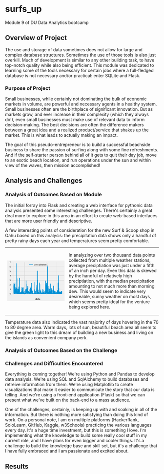 # surfs_up
Module 9 of DU Data Analytics bootcamp

## Overview of Project
The use and storage of data sometimes does not allow for large and complex database structures. Sometimes the use of those tools is also just overkill. Much of development is similar to any other building task, to have top-notch quality while also being efficient. This module was dedicated to learning some of the tools necessary for certain jobs where a full-fledged database is not necessary and/or practical: enter SQLite and Flask.

### Purpose of Project
Small businesses, while certainly not dominating the bulk of economic markets in volume, are powerful and necessary agents in a healthy system. Small businesses often are the birthplace of significant innovation. But as markets grow, and ever increase in their complexity (which they always do!), even small businesses must make use of relevant data to inform decision-making. The best decisions are often the difference makers between a great idea and a realized product/service that shakes up the market. This is what leads to actually making an impact.

The goal of this pseudo-entrepreneur is to build a successful beachside business to share the passion of surfing along with some fine refreshments. And if the self-starter person behind all of it gets to quit their day job, move to an exotic beach location, and run operations under the sun and within view of the waves, then mission accomplished!

## Analysis and Challenges

### Analysis of Outcomes Based on Module
The initial forray into Flask and creating a web interface for pythonic data analysis presented some interesting challenges. There's certainly a great deal more to explore in this area in an effort to create web-based interfaces that are more user friendly and descriptive.

A few interesting points of consideration for the new Surf & Scoop shop in Oahu based on this analysis: the precipitation data shows only a handful of pretty rainy days each year and temperatures seem pretty comfortable. 

<table cellspacing="10">
<tr><td width=40%><p align="center">
  <img src="https://github.com/cb19weber/surfs_up/blob/main/analysis/annual_precip.png" />
</p></td>
<td><p>

In analyzing over two thousand data points collected from multiple weather stations, average preciptiation was just under a fifth of an inch per day. Even this data is skewed by the handful of relatively high preciptiation, with the median precipitation amounting to not much more than morning dew. This would seem to indicate very desireable, sunny weather on most days, which seems pretty ideal for the venture being explored here.</p></td></tr></table>

Temperature data also indicated the vast majority of days hovering in the 70 to 80 degree area. Warm days, lots of sun, beautiful beach area all seem to give the green light to this dream of building a new business and living on the islands as convenient company perk.


### Analysis of Outcomes Based on the Challenge


### Challenges and Difficulties Encountered
Everything is coming together! We're using Python and Pandas to develop data analysis. We're using SQL and SqlAlchemy to build databases and retreive information from them. We're using Matplotlib to create visualizations that make it easier to communicate the story that our data is telling. And we're using a front-end application (Flask) so that we can present what we've built on the back-end to a mass audience.

One of the challenges, certainly, is keeping up with and soaking in all of the information. But there is nothing more satisfying than doing this kind of work. On a personal note, I am on multiple platforms (HackerRank, SoloLearn, GitHub, Kaggle, w3Schools) practicing the various languages every day. It's a huge time investment, but this is something I love. I'm implementing what the knowledge to build some really cool stuff in my current role, and I have plans for even bigger and cooler things. It's a challenge to build the knowledge base and skill set, but it's a challenge that I have fully embraced and I am passionate and excited about.

## Results
